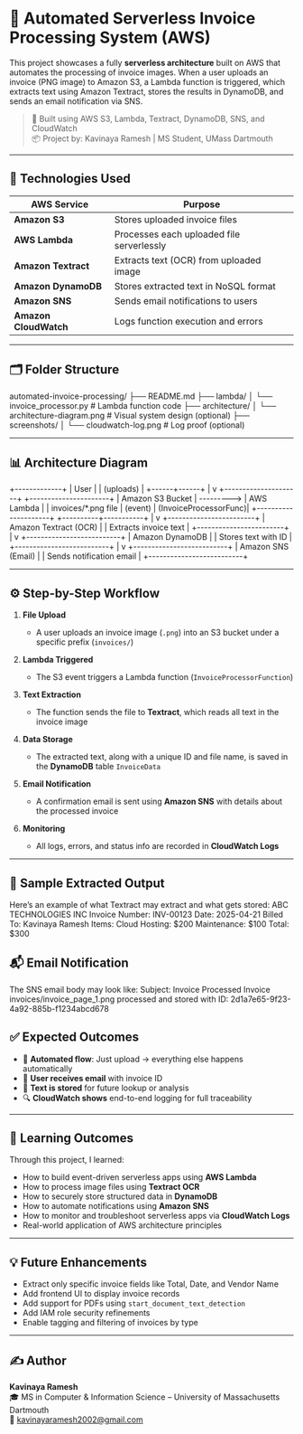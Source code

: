 # 🧾 Automated Serverless Invoice Processing System (AWS)

This project showcases a fully **serverless architecture** built on AWS that automates the processing of invoice images. When a user uploads an invoice (PNG image) to Amazon S3, a Lambda function is triggered, which extracts text using Amazon Textract, stores the results in DynamoDB, and sends an email notification via SNS.

> 🔧 Built using AWS S3, Lambda, Textract, DynamoDB, SNS, and CloudWatch  
> 📦 Project by: Kavinaya Ramesh | MS Student, UMass Dartmouth

---

## 📌 Technologies Used

| AWS Service        | Purpose                                     |
|--------------------|---------------------------------------------|
| **Amazon S3**       | Stores uploaded invoice files               |
| **AWS Lambda**      | Processes each uploaded file serverlessly   |
| **Amazon Textract** | Extracts text (OCR) from uploaded image     |
| **Amazon DynamoDB** | Stores extracted text in NoSQL format       |
| **Amazon SNS**      | Sends email notifications to users          |
| **Amazon CloudWatch** | Logs function execution and errors        |

---

## 🗂 Folder Structure
automated-invoice-processing/ ├── README.md ├── lambda/ │ └── invoice_processor.py # Lambda function code ├── architecture/ │ └── architecture-diagram.png # Visual system design (optional) ├── screenshots/ │ └── cloudwatch-log.png # Log proof (optional)


---

## 📊 Architecture Diagram

 +-------------+
 |   User      |
 | (uploads)   |
 +------+------+
        |
        v
+---------------------+ +----------------------+ | Amazon S3 Bucket | ---------> | AWS Lambda | | invoices/*.png file | (event) | (InvoiceProcessorFunc)| +---------------------+ +----------+-----------+ | v +------------------------+ | Amazon Textract (OCR) | | Extracts invoice text | +------------------------+ | v +--------------------------+ | Amazon DynamoDB | | Stores text with ID | +--------------------------+ | v +--------------------------+ | Amazon SNS (Email) | | Sends notification email | +--------------------------+



---

## ⚙️ Step-by-Step Workflow

1. **File Upload**
   - A user uploads an invoice image (`.png`) into an S3 bucket under a specific prefix (`invoices/`)

2. **Lambda Triggered**
   - The S3 event triggers a Lambda function (`InvoiceProcessorFunction`)

3. **Text Extraction**
   - The function sends the file to **Textract**, which reads all text in the invoice image

4. **Data Storage**
   - The extracted text, along with a unique ID and file name, is saved in the **DynamoDB** table `InvoiceData`

5. **Email Notification**
   - A confirmation email is sent using **Amazon SNS** with details about the processed invoice

6. **Monitoring**
   - All logs, errors, and status info are recorded in **CloudWatch Logs**

---

## 📝 Sample Extracted Output

Here’s an example of what Textract may extract and what gets stored:
ABC TECHNOLOGIES INC
Invoice Number: INV-00123
Date: 2025-04-21
Billed To: Kavinaya Ramesh
Items:
   Cloud Hosting: $200
   Maintenance: $100
Total: $300

## 📬 Email Notification

The SNS email body may look like:
Subject: Invoice Processed
Invoice invoices/invoice_page_1.png processed and stored with ID: 2d1a7e65-9f23-4a92-885b-f1234abcd678

## ✅ Expected Outcomes

- 🔁 **Automated flow**: Just upload → everything else happens automatically
- 📧 **User receives email** with invoice ID
- 💾 **Text is stored** for future lookup or analysis
- 🔍 **CloudWatch shows** end-to-end logging for full traceability

---

## 🧠 Learning Outcomes

Through this project, I learned:

- How to build event-driven serverless apps using **AWS Lambda**
- How to process image files using **Textract OCR**
- How to securely store structured data in **DynamoDB**
- How to automate notifications using **Amazon SNS**
- How to monitor and troubleshoot serverless apps via **CloudWatch Logs**
- Real-world application of AWS architecture principles

---

## 💡 Future Enhancements

- Extract only specific invoice fields like Total, Date, and Vendor Name
- Add frontend UI to display invoice records
- Add support for PDFs using `start_document_text_detection`
- Add IAM role security refinements
- Enable tagging and filtering of invoices by type

---

## ✍️ Author

**Kavinaya Ramesh**  
🎓 MS in Computer & Information Science – University of Massachusetts Dartmouth  
📧 kavinayaramesh2002@gmail.com  












